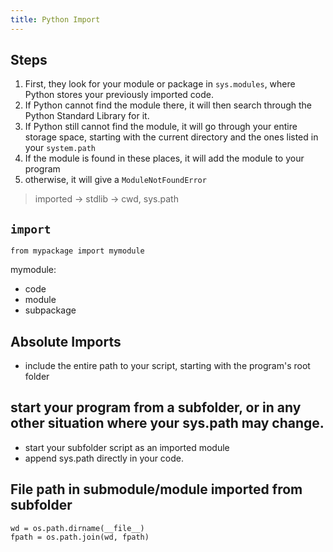 ```yaml
---
title: Python Import
---
```


## Steps
 1. First, they look for your module or package in `sys.modules`, where Python stores your previously imported code.
 2.  If Python cannot find the module there, it will then search through the Python Standard Library for it.
 3.  If Python still cannot find the module, it will go through your entire storage space, starting with the current directory and the ones listed in your `system.path`
 4.  If the module is found in these places, it will add the module to your program
 5.  otherwise, it will give a `ModuleNotFoundError`

> imported -> stdlib -> cwd, sys.path


## `import`
```
from mypackage import mymodule
```

mymodule: 
- code
- module
- subpackage


## Absolute Imports
 - include the entire path to your script, starting with the program's root folder


## start your program from a subfolder, or in any other situation where your sys.path may change.

 - start your subfolder script as an imported module
 - append sys.path directly in your code.

## File path in submodule/module imported from subfolder
```
wd = os.path.dirname(__file__)
fpath = os.path.join(wd, fpath)
```
